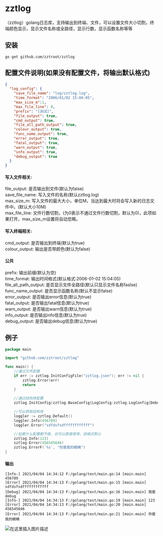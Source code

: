 # zztlog
（zztlog）golang日志库，支持输出到终端、文件，可以设置文件大小切割，终端颜色显示，显示文件名称或全路径，显示行数，显示函数名称等等

## 安装
```
go get github.com/zztroot/zztlog
```

## 配置文件说明(如果没有配置文件，将输出默认格式)
```json
{
  "log_config": {
    "save_file_name": "log/zztlog.log",
    "time_format": "2006/01/02 15:04:05",
    "max_size_m":1,
    "max_file_line": 0,
    "prefix": "[测试]",
    "file_output": true,
    "cmd_output": true,
    "file_all_path_output": true,
    "colour_output": true,
    "func_name_output": true,
    "error_output": true,
    "fatal_output": true,
    "warn_output": true,
    "info_output": true,
    "debug_output": true
  }
}
```
#### 写入文件相关:
file_output: 是否输出到文件(默认为false)  
save_file_name: 写入文件的名称(默认zztlog.log)  
max_size_m: 写入文件的最大大小，单位M，当达到最大时将会写入新的日志文件中。(默认大小10M)    
max_file_line: 文件行数切割，(为0表示不通过文件行数切割，默认为0)，此项如果打开，max_size_m设置将自动忽略。

#### 写入终端相关:
cmd_output: 是否输出到终端(默认为true)  
colour_output: 输出是否带颜色(默认为false)  

#### 公共
prefix: 输出前缀(默认为空)  
time_format: 输出时间格式(默认格式:2006-01-02 15:04:05)  
file_all_path_output: 是否显示文件全路径(默认只显示文件名称faslse)  
func_name_output: 是否显示函数名称(默认不显示false)  
error_output: 是否输出error信息(默认为true)  
fatal_output: 是否输出fatal信息(默认为true)  
warn_output: 是否输出warn信息(默认为true)  
info_output: 是否输出info信息(默认为true)  
debug_output: 是否输出debug信息(默认为true)  

## 例子
```go
package main

import "github.com/zztroot/zztlog"

func main() {
	//通过文件配置
	if err := zztlog.InitConfigFile("zztlog.json"); err != nil {
		zztlog.Error(err)
		return
	}
	
	//通过结构体配置
	zztlog.InitConfig(zztlog.BaseConfig{LogConfig:zztlog.LogConfig{DebugOutput: true, ErrorOutput: true, CmdOutput: true, ColourOutput: true}})

	//可以获取结构体
	loggler := zztlog.Default()
	loggler.Info(456789)
	loggler.Error("sdfdsfsdffffffffffff")

	//如果什么配置都不做，也可以直接使用，但格式默认
	zztlog.Info(123)
	zztlog.Error(456545646)
	zztlog.ErrorF(`%s`, "你是我的眼睛")
}


```
#### 输出
```
[Info-] 2021/04/04 14:34:12 F:/golang/test/main.go:14 [main.main] 456789
[Error] 2021/04/04 14:34:13 F:/golang/test/main.go:15 [main.main] sdfdsfsdffffffffffff
[Debug] 2021/04/04 14:34:13 F:/golang/test/main.go:16 [main.main] 我是debug
[Info-] 2021/04/04 14:34:13 F:/golang/test/main.go:19 [main.main] 123
[Error] 2021/04/04 14:34:13 F:/golang/test/main.go:20 [main.main] 456545646
[Error] 2021/04/04 14:34:13 F:/golang/test/main.go:21 [main.main] 你是我的眼睛

```

![在这里插入图片描述](https://img-blog.csdnimg.cn/20210404143512599.PNG?x-oss-process=image/watermark,type_ZmFuZ3poZW5naGVpdGk,shadow_10,text_aHR0cHM6Ly9ibG9nLmNzZG4ubmV0L3dlaXhpbl80NDU0NjM0MA==,size_16,color_FFFFFF,t_70#pic_center)



